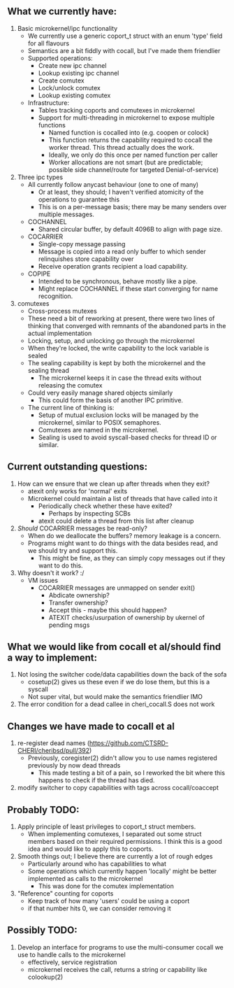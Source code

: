 
## What we currently have:

1. Basic microkernel/ipc functionality 
	* We currently use a generic coport_t struct with an enum 'type' field for all flavours
	* Semantics are a bit fiddly with cocall, but I've made them friendlier 
	* Supported operations:
		+ Create new ipc channel
		+ Lookup existing ipc channel
		+ Create comutex
		+ Lock/unlock comutex
		+ Lookup existing comutex
	* Infrastructure:
		+ Tables tracking coports and comutexes in microkernel 
		+ Support for multi-threading in microkernel to expose multiple functions
			- Named function is cocalled into (e.g. coopen or colock)
			- This function returns the capability required to cocall the worker thread. This thread actually does the work.
			- Ideally, we only do this once per named function per caller
			- Worker allocations are not smart (but are predictable; possible side channel/route for targeted Denial-of-service)
2. Three ipc types
	* All currently follow anycast behaviour (one to one of many)
		+ Or at least, they should; I haven't verified atomicity of the operations to guarantee this
		+ This is on a per-message basis; there may be many senders over multiple messages.
	* COCHANNEL 
		+ Shared circular buffer, by default 4096B to align with page size.
	* COCARRIER 
		+ Single-copy message passing
		+ Message is copied into a read only buffer to which sender relinquishes store capability over
		+ Receive operation grants recipient a load capability.
	* COPIPE 
		+ Intended to be synchronous, behave mostly like a pipe.
		+ Might replace COCHANNEL if these start converging for name recognition.
3. comutexes
	* Cross-process mutexes 
	* These need a bit of reworking at present, there were two lines of thinking that converged with remnants of the abandoned parts in the actual implementation
	* Locking, setup, and unlocking go through the microkernel
	* When they're locked, the write capability to the lock variable is sealed
	* The sealing capability is kept by both the microkernel and the sealing thread
		+ The microkernel keeps it in case the thread exits without releasing the comutex
	* Could very easily manage shared objects similarly
		+ This could form the basis of another IPC primitive.
	* The current line of thinking is:
		+ Setup of mutual exclusion locks will be managed by the microkernel, similar to POSIX semaphores.
		+ Comutexes are named in the microkernel.
		+ Sealing is used to avoid syscall-based checks for thread ID or similar.

## Current outstanding questions:


1. How can we ensure that we clean up after threads when they exit?
	* atexit only works for 'normal' exits
	* Microkernel could maintain a list of threads that have called into it
		+ Periodically check whether these have exited?
			- Perhaps by inspecting SCBs
		+ atexit could delete a thread from this list after cleanup
2. *Should* COCARRIER messages be read-only?
	* When do we deallocate the buffers? memory leakage is a concern.
	* Programs might want to do things with the data besides read, and we should try and support this.
		+ This might be fine, as they can simply copy messages out if they want to do this. 
3. Why doesn't it work? :/
	* VM issues
		+ COCARRIER messages are unmapped on sender exit()
			- Abdicate ownership?
			- Transfer ownership?
			- Accept this - maybe this should happen?
			- ATEXIT checks/usurpation of ownership by ukernel of pending msgs


## What we would like from cocall et al/should find a way to implement:

1. Not losing the switcher code/data capabilities down the back of the sofa
	* cosetup(2) gives us these even if we do lose them, but this is a syscall
	* Not super vital, but would make the semantics friendlier IMO
2. The error condition for a dead callee in cheri_cocall.S does not work

## Changes we have made to cocall et al

1. re-register dead names (https://github.com/CTSRD-CHERI/cheribsd/pull/392)
	* Previously, coregister(2) didn't allow you to use names registered previously by now dead threads
		- This made testing a bit of a pain, so I reworked the bit where this happens to check if the thread has died.
2. modify switcher to copy capabilities with tags across cocall/coaccept

## Probably TODO:

1. Apply principle of least privileges to coport_t struct members.
	* When implementing comutexes, I separated out some struct members based on their required permissions. I think this is a good idea and would like to apply this to coports.
2. Smooth things out; I believe there are currently a lot of rough edges
	* Particularly around who has capabilities to what
	* Some operations which currently happen 'locally' might be better implemented as calls to the microkernel 
		+ This was done for the comutex implementation
3. "Reference" counting for coports
	* Keep track of how many 'users' could be using a coport
	* if that number hits 0, we can consider removing it

## Possibly TODO:

1. Develop an interface for programs to use the multi-consumer cocall we use to handle calls to the microkernel
	* effectively, service registration
	* microkernel receives the call, returns a string or capability like colookup(2)